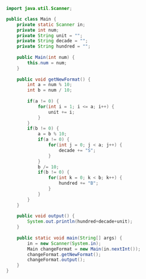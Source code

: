 ﻿```java
import java.util.Scanner;

public class Main {
	private static Scanner in;
	private int num;
	private String unit = "";
	private String decade = "";
	private String hundred = "";
	
	public Main(int num) {
		this.num = num;
	}
	
	public void getNewFormat() {
		int a = num % 10;
		int b = num / 10;
		
		if(a != 0) {
			for(int i = 1; i <= a; i++) {
				unit += i;
			}
		}
		if(b != 0) {
			a = b % 10;
			if(a != 0) {
				for(int j = 0; j < a; j++) {
					decade += "S";
				}
			}
			b /= 10;
			if(b != 0) {
				for(int k = 0; k < b; k++) {
					hundred += "B";
				}
			}
		}
	}
	
	public void output() {
		System.out.println(hundred+decade+unit);
	}
	
	public static void main(String[] args) {
		in = new Scanner(System.in);
		Main changeFormat = new Main(in.nextInt());
		changeFormat.getNewFormat();
		changeFormat.output();
	}
}
```